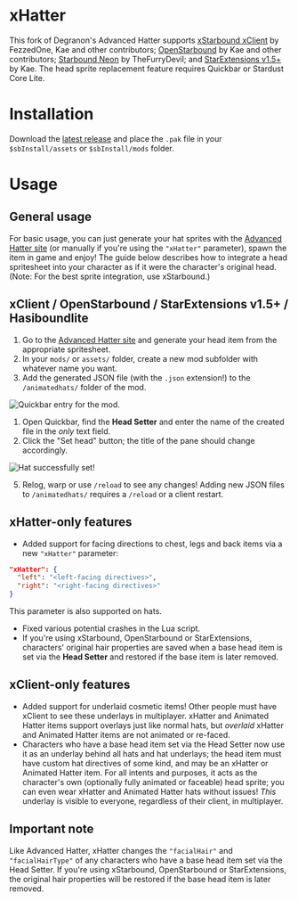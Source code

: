 # xHatter

This fork of Degranon's Advanced Hatter supports [xStarbound xClient](https://github.com/xStarbound/xStarbound) by FezzedOne, Kae and other contributors; [OpenStarbound](https://github.com/OpenStarbound/OpenStarbound) by Kae and other contributors; [Starbound Neon](https://github.com/Starbound-Neon/Neon) by TheFurryDevil; and [StarExtensions v1.5+](https://github.com/StarExtensions/StarExtensions) by Kae. The head sprite replacement feature requires Quickbar or Stardust Core Lite.

# Installation

Download the [latest release](https://github.com/KrashV/Starbound-AdvancedHatter/releases) and place the `.pak` file in your `$sbInstall/assets` or `$sbInstall/mods` folder.

# Usage

## General usage

For basic usage, you can just generate your hat sprites with the [Advanced Hatter site](https://krashv.github.io/Starbound-AdvancedHatter/) (or manually if you're using the `"xHatter"` parameter), spawn the item in game and enjoy! The guide below describes how to integrate a head spritesheet into your character as if it were the character's original head. (Note: For the best sprite integration, use xStarbound.)

## xClient / OpenStarbound / StarExtensions v1.5+ / Hasiboundlite

1. Go to the [Advanced Hatter site](https://krashv.github.io/Starbound-AdvancedHatter/) and generate your head item from the appropriate spritesheet.
2. In your `mods/` or `assets/` folder, create a new mod subfolder with whatever name you want.
3. Add the generated JSON file (with the `.json` extension!) to the `/animatedhats/` folder of the mod.

![Quickbar entry for the mod.](https://i.imgur.com/OHeXwZ8.png)

1. Open Quickbar, find the **Head Setter** and enter the name of the created file in the *only* text field.
2. Click the "Set head" button; the title of the pane should change accordingly.

![Hat successfully set!](https://i.imgur.com/pveXEvN.png)

5. Relog, warp or use `/reload` to see any changes! Adding new JSON files to `/animatedhats/` requires a `/reload` or a client restart.

## xHatter-only features

- Added support for facing directions to chest, legs and back items via a new `"xHatter"` parameter:
```json
"xHatter": {
  "left": "<left-facing directives>",
  "right": "<right-facing directives>"
}
```
  
  This parameter is also supported on hats.
- Fixed various potential crashes in the Lua script.
- If you're using xStarbound, OpenStarbound or StarExtensions, characters' original hair properties are saved when a base head item is set via the **Head Setter** and restored if the base item is later removed.

## xClient-only features

- Added support for underlaid cosmetic items! Other people must have xClient to see these underlays in multiplayer. xHatter and Animated Hatter items support overlays just like normal hats, but *overlaid* xHatter and Animated Hatter items are not animated or re-faced.
- Characters who have a base head item set via the Head Setter now use it as an underlay behind all hats and hat underlays; the head item must have custom hat directives of some kind, and may be an xHatter or Animated Hatter item. For all intents and purposes, it acts as the character's own (optionally fully animated or faceable) head sprite; you can even wear xHatter and Animated Hatter hats without issues! *This* underlay is visible to everyone, regardless of their client, in multiplayer.

## Important note

Like Advanced Hatter, xHatter changes the `"facialHair"` and `"facialHairType"` of any characters who have a base head item set via the Head Setter. If you're using xStarbound, OpenStarbound or StarExtensions, the original hair properties will be restored if the base head item is later removed.
